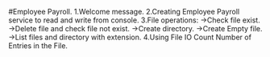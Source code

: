 #Employee Payroll.
1.Welcome message.
2.Creating Employee Payroll service to read and write from console.
3.File operations:
->Check file exist.
->Delete file and check file not exist.
->Create directory.
->Create Empty file.
->List files and directory with extension.
4.Using File IO Count Number of Entries in the File.